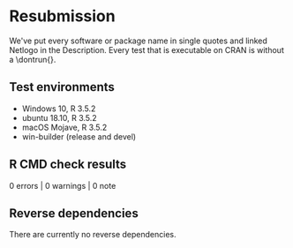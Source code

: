 # Resubmission

We've put every software or package name in single quotes and linked Netlogo in the 
Description.
Every test that is executable on CRAN is without a \dontrun{}.

## Test environments
* Windows 10, R 3.5.2
* ubuntu 18.10, R 3.5.2
* macOS Mojave, R 3.5.2
* win-builder (release and devel)

## R CMD check results

0 errors | 0 warnings | 0 note

## Reverse dependencies

There are currently no reverse dependencies.
